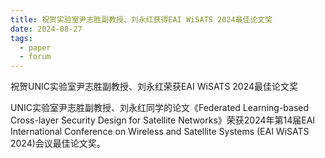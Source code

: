 ```yaml
---
title: 祝贺实验室尹志胜副教授、刘永红获得EAI WiSATS 2024最佳论文奖
date: 2024-08-27
tags:
  - paper
  - forum
---
```


祝贺UNIC实验室尹志胜副教授、刘永红荣获EAI WiSATS 2024最佳论文奖

<!--more-->

UNIC实验室尹志胜副教授、刘永红同学的论文《Federated Learning-based Cross-layer Security Design for Satellite Networks》荣获2024年第14届EAI International Conference on Wireless and Satellite Systems (EAI WiSATS 2024)会议最佳论文奖。
